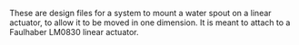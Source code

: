 These are design files for a system to mount a water spout on a linear actuator, to allow it to be moved in one dimension. It is meant to attach to a Faulhaber LM0830 linear actuator.